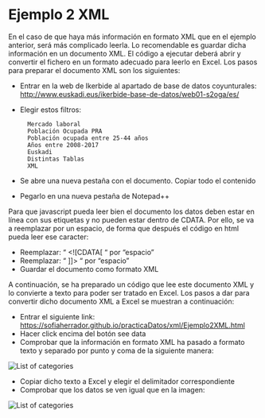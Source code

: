 # Ejemplo 2 XML

En el caso de que haya más información en formato XML que en el ejemplo anterior, será más complicado leerla. Lo recomendable es guardar dicha información en un documento XML. El código a ejecutar deberá abrir y convertir el fichero en un formato adecuado para leerlo en Excel.
Los pasos para preparar el documento XML son los siguientes:
- Entrar en la web de Ikerbide al apartado de base de datos coyunturales:
<http://www.euskadi.eus/ikerbide-base-de-datos/web01-s2oga/es/>
- Elegir estos filtros:

		Mercado laboral
		Población Ocupada PRA
		Población ocupada entre 25-44 años
		Años entre 2008-2017
		Euskadi
		Distintas Tablas
		XML
- Se abre una nueva pestaña con el documento. Copiar todo el contenido
- Pegarlo en una nueva pestaña de Notepad++

Para que javascript pueda leer bien el documento los datos deben estar en línea con sus etiquetas y no pueden estar dentro de CDATA. 
Por ello, se va a reemplazar por un espacio, de forma que después el código en html pueda leer ese caracter:
- Reemplazar: “ <![CDATA[ “  por  “espacio”
- Reemplazar: “ ]]>  “  por  “espacio”
- Guardar el documento como formato XML

A continuación, se ha preparado un código que lee este documento XML y lo convierte a texto para poder ser tratado en Excel.
Los pasos a dar para convertir dicho documento XML a Excel se muestran a continuación:
- Entrar el siguiente link:
<https://sofiaherrador.github.io/practicaDatos/xml/Ejemplo2XML.html>
- Hacer click encima del botón see data
- Comprobar que la información en formato XML ha pasado a formato texto y separado por punto y coma de la siguiente manera:

![List of categories](https://sofiaherrador.github.io/practicaDatos/fotos/fotos/Captura3.JPG)
- Copiar dicho texto a Excel y elegir el delimitador correspondiente
- Comprobar que los datos se ven igual que en la imagen:

![List of categories](https://sofiaherrador.github.io/practicaDatos/fotos/fotos/Capture%207.PNG)
